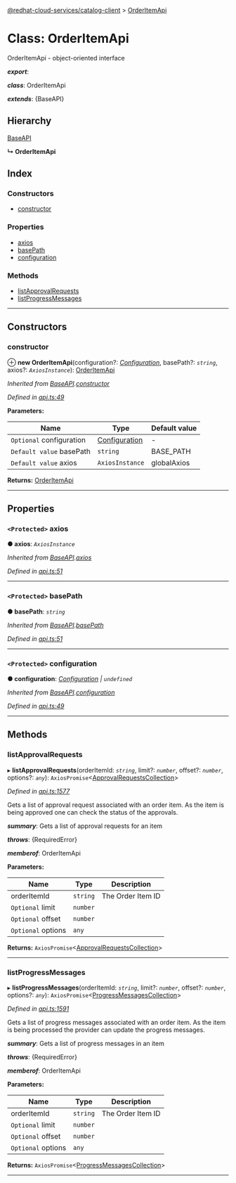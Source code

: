 [@redhat-cloud-services/catalog-client](../README.md) > [OrderItemApi](../classes/orderitemapi.md)

# Class: OrderItemApi

OrderItemApi - object-oriented interface

*__export__*: 

*__class__*: OrderItemApi

*__extends__*: {BaseAPI}

## Hierarchy

 [BaseAPI](baseapi.md)

**↳ OrderItemApi**

## Index

### Constructors

* [constructor](orderitemapi.md#constructor)

### Properties

* [axios](orderitemapi.md#axios)
* [basePath](orderitemapi.md#basepath)
* [configuration](orderitemapi.md#configuration)

### Methods

* [listApprovalRequests](orderitemapi.md#listapprovalrequests)
* [listProgressMessages](orderitemapi.md#listprogressmessages)

---

## Constructors

<a id="constructor"></a>

###  constructor

⊕ **new OrderItemApi**(configuration?: *[Configuration](configuration.md)*, basePath?: *`string`*, axios?: *`AxiosInstance`*): [OrderItemApi](orderitemapi.md)

*Inherited from [BaseAPI](baseapi.md).[constructor](baseapi.md#constructor)*

*Defined in [api.ts:49](https://github.com/RedHatInsights/javascript-clients/blob/master/packages/catalog/api.ts#L49)*

**Parameters:**

| Name | Type | Default value |
| ------ | ------ | ------ |
| `Optional` configuration | [Configuration](configuration.md) | - |
| `Default value` basePath | `string` |  BASE_PATH |
| `Default value` axios | `AxiosInstance` |  globalAxios |

**Returns:** [OrderItemApi](orderitemapi.md)

___

## Properties

<a id="axios"></a>

### `<Protected>` axios

**● axios**: *`AxiosInstance`*

*Inherited from [BaseAPI](baseapi.md).[axios](baseapi.md#axios)*

*Defined in [api.ts:51](https://github.com/RedHatInsights/javascript-clients/blob/master/packages/catalog/api.ts#L51)*

___
<a id="basepath"></a>

### `<Protected>` basePath

**● basePath**: *`string`*

*Inherited from [BaseAPI](baseapi.md).[basePath](baseapi.md#basepath)*

*Defined in [api.ts:51](https://github.com/RedHatInsights/javascript-clients/blob/master/packages/catalog/api.ts#L51)*

___
<a id="configuration"></a>

### `<Protected>` configuration

**● configuration**: *[Configuration](configuration.md) \| `undefined`*

*Inherited from [BaseAPI](baseapi.md).[configuration](baseapi.md#configuration)*

*Defined in [api.ts:49](https://github.com/RedHatInsights/javascript-clients/blob/master/packages/catalog/api.ts#L49)*

___

## Methods

<a id="listapprovalrequests"></a>

###  listApprovalRequests

▸ **listApprovalRequests**(orderItemId: *`string`*, limit?: *`number`*, offset?: *`number`*, options?: *`any`*): `AxiosPromise`<[ApprovalRequestsCollection](../interfaces/approvalrequestscollection.md)>

*Defined in [api.ts:1577](https://github.com/RedHatInsights/javascript-clients/blob/master/packages/catalog/api.ts#L1577)*

Gets a list of approval request associated with an order item. As the item is being approved one can check the status of the approvals.

*__summary__*: Gets a list of approval requests for an item

*__throws__*: {RequiredError}

*__memberof__*: OrderItemApi

**Parameters:**

| Name | Type | Description |
| ------ | ------ | ------ |
| orderItemId | `string` |  The Order Item ID |
| `Optional` limit | `number` |
| `Optional` offset | `number` |
| `Optional` options | `any` |

**Returns:** `AxiosPromise`<[ApprovalRequestsCollection](../interfaces/approvalrequestscollection.md)>

___
<a id="listprogressmessages"></a>

###  listProgressMessages

▸ **listProgressMessages**(orderItemId: *`string`*, limit?: *`number`*, offset?: *`number`*, options?: *`any`*): `AxiosPromise`<[ProgressMessagesCollection](../interfaces/progressmessagescollection.md)>

*Defined in [api.ts:1591](https://github.com/RedHatInsights/javascript-clients/blob/master/packages/catalog/api.ts#L1591)*

Gets a list of progress messages associated with an order item. As the item is being processed the provider can update the progress messages.

*__summary__*: Gets a list of progress messages in an item

*__throws__*: {RequiredError}

*__memberof__*: OrderItemApi

**Parameters:**

| Name | Type | Description |
| ------ | ------ | ------ |
| orderItemId | `string` |  The Order Item ID |
| `Optional` limit | `number` |
| `Optional` offset | `number` |
| `Optional` options | `any` |

**Returns:** `AxiosPromise`<[ProgressMessagesCollection](../interfaces/progressmessagescollection.md)>

___

